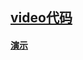 ## [video代码](./indexVideo.html)

#### [演示](https://github.com/z826526354/myProject/tree/master/H5/indexVideo.html)


